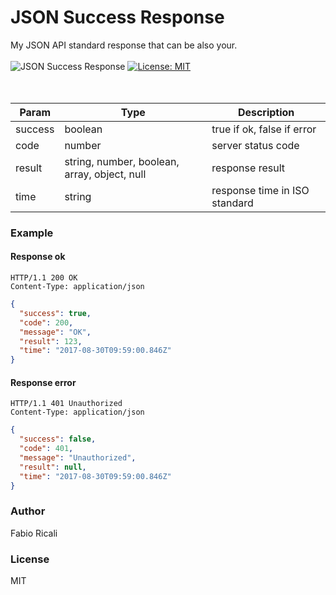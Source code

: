<div>
<h1>JSON Success Response</h1>
My JSON API standard response that can be also your.
<br/><br/>
<img src="https://img.shields.io/badge/JSON-Success%20Response-green.svg" title="JSON Success Response"/> <a href="https://opensource.org/licenses/MIT" target="_blank"><img src="https://img.shields.io/badge/License-MIT-yellow.svg" title="License: MIT"/></a>
</div>
<br/><br/>

 Param|Type|Description
 -|-|-
 success|boolean| true if ok, false if error
 code|number| server status code
 result|string, number, boolean, array, object, null| response result
 time|string| response time in ISO standard

 ### Example
 #### Response ok
```
HTTP/1.1 200 OK
Content-Type: application/json
```
```json
{
  "success": true,
  "code": 200,
  "message": "OK",
  "result": 123,
  "time": "2017-08-30T09:59:00.846Z"
}
```
 #### Response error
```
HTTP/1.1 401 Unauthorized
Content-Type: application/json
```
```json
{
  "success": false,
  "code": 401,
  "message": "Unauthorized",
  "result": null,
  "time": "2017-08-30T09:59:00.846Z"
}
```

### Author
Fabio Ricali

### License
MIT
